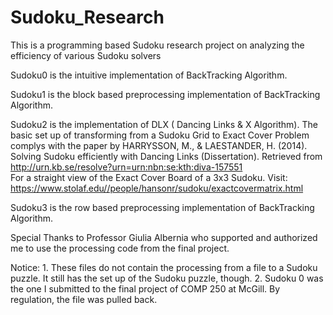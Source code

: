 # Sudoku_Research
This is a programming based Sudoku research project on analyzing the efficiency of various Sudoku solvers

Sudoku0 is the intuitive implementation of BackTracking Algorithm.

Sudoku1 is the block based preprocessing implementation of BackTracking Algorithm.

Sudoku2 is the implementation of DLX ( Dancing Links & X Algorithm). The basic set up of transforming from a Sudoku Grid to Exact Cover Problem complys with the paper by HARRYSSON, M., & LAESTANDER, H. (2014). Solving Sudoku efficiently with Dancing Links (Dissertation). Retrieved from http://urn.kb.se/resolve?urn=urn:nbn:se:kth:diva-157551        
For a straight view of the Exact Cover Board of a 3x3 Sudoku. Visit: https://www.stolaf.edu//people/hansonr/sudoku/exactcovermatrix.html

Sudoku3 is the row based preprocessing implementation of BackTracking Algorithm.


Special Thanks to Professor Giulia Albernia who supported and authorized me to use the processing code from the final project.

Notice: 1. These files do not contain the processing from a file to a Sudoku puzzle. It still has the set up of the Sudoku puzzle,  though.
        2. Sudoku 0 was the one I submitted to the final project of COMP 250 at McGill. By regulation, the file was pulled back.
              
